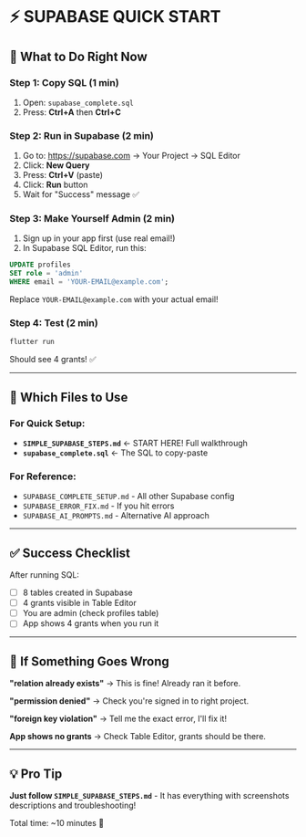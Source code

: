 # ⚡ SUPABASE QUICK START

## 🎯 What to Do Right Now

### **Step 1: Copy SQL (1 min)**
1. Open: `supabase_complete.sql`
2. Press: **Ctrl+A** then **Ctrl+C**

### **Step 2: Run in Supabase (2 min)**
1. Go to: https://supabase.com → Your Project → SQL Editor
2. Click: **New Query**
3. Press: **Ctrl+V** (paste)
4. Click: **Run** button
5. Wait for "Success" message ✅

### **Step 3: Make Yourself Admin (2 min)**
1. Sign up in your app first (use real email!)
2. In Supabase SQL Editor, run this:

```sql
UPDATE profiles 
SET role = 'admin' 
WHERE email = 'YOUR-EMAIL@example.com';
```

Replace `YOUR-EMAIL@example.com` with your actual email!

### **Step 4: Test (2 min)**
```powershell
flutter run
```

Should see 4 grants! ✅

---

## 📁 Which Files to Use

### **For Quick Setup:**
- **`SIMPLE_SUPABASE_STEPS.md`** ← START HERE! Full walkthrough
- **`supabase_complete.sql`** ← The SQL to copy-paste

### **For Reference:**
- `SUPABASE_COMPLETE_SETUP.md` - All other Supabase config
- `SUPABASE_ERROR_FIX.md` - If you hit errors
- `SUPABASE_AI_PROMPTS.md` - Alternative AI approach

---

## ✅ Success Checklist

After running SQL:

- [ ] 8 tables created in Supabase
- [ ] 4 grants visible in Table Editor
- [ ] You are admin (check profiles table)
- [ ] App shows 4 grants when you run it

---

## 🚨 If Something Goes Wrong

**"relation already exists"** → This is fine! Already ran it before.

**"permission denied"** → Check you're signed in to right project.

**"foreign key violation"** → Tell me the exact error, I'll fix it!

**App shows no grants** → Check Table Editor, grants should be there.

---

## 💡 Pro Tip

**Just follow `SIMPLE_SUPABASE_STEPS.md`** - It has everything with screenshots descriptions and troubleshooting!

Total time: ~10 minutes 🚀
